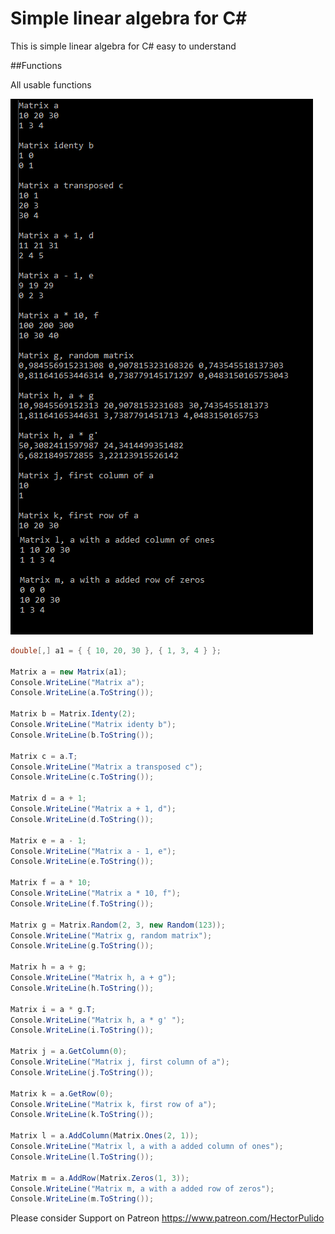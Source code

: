 # Simple linear algebra for C#

This is simple linear algebra for C# easy to understand

##Functions

All usable functions 

![alt text](https://github.com/HectorPulido/Simple_Linear_Algebra/blob/master/Img/Functions.png?raw=true "Functions")

```csharp
double[,] a1 = { { 10, 20, 30 }, { 1, 3, 4 } };

Matrix a = new Matrix(a1);
Console.WriteLine("Matrix a");
Console.WriteLine(a.ToString());

Matrix b = Matrix.Identy(2);
Console.WriteLine("Matrix identy b");
Console.WriteLine(b.ToString());

Matrix c = a.T;
Console.WriteLine("Matrix a transposed c");
Console.WriteLine(c.ToString());

Matrix d = a + 1;
Console.WriteLine("Matrix a + 1, d");
Console.WriteLine(d.ToString());

Matrix e = a - 1;
Console.WriteLine("Matrix a - 1, e");
Console.WriteLine(e.ToString());

Matrix f = a * 10;
Console.WriteLine("Matrix a * 10, f");
Console.WriteLine(f.ToString());

Matrix g = Matrix.Random(2, 3, new Random(123));
Console.WriteLine("Matrix g, random matrix");
Console.WriteLine(g.ToString());

Matrix h = a + g;
Console.WriteLine("Matrix h, a + g");
Console.WriteLine(h.ToString());

Matrix i = a * g.T;
Console.WriteLine("Matrix h, a * g' ");
Console.WriteLine(i.ToString());

Matrix j = a.GetColumn(0);
Console.WriteLine("Matrix j, first column of a");
Console.WriteLine(j.ToString());

Matrix k = a.GetRow(0);
Console.WriteLine("Matrix k, first row of a");
Console.WriteLine(k.ToString());

Matrix l = a.AddColumn(Matrix.Ones(2, 1));
Console.WriteLine("Matrix l, a with a added column of ones");
Console.WriteLine(l.ToString());

Matrix m = a.AddRow(Matrix.Zeros(1, 3));
Console.WriteLine("Matrix m, a with a added row of zeros");
Console.WriteLine(m.ToString());
```


Please consider Support on Patreon
https://www.patreon.com/HectorPulido

